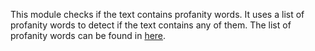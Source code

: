 This module checks if the text contains profanity words. It uses a list of profanity words to detect if the text contains any of them. The list of profanity words can be found in [here](https://github.com/snguyenthanh/better_profanity/blob/master/better_profanity/profanity_wordlist.txt).